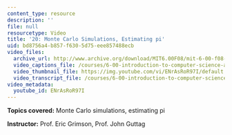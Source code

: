 ```yaml
---
content_type: resource
description: ''
file: null
resourcetype: Video
title: '20: Monte Carlo Simulations, Estimating pi'
uid: bd8756a4-b857-f630-5d75-eee857488ecb
video_files:
  archive_url: http://www.archive.org/download/MIT6.00F08/mit-6-00-f08-lec20_300k.mp4
  video_captions_file: /courses/6-00-introduction-to-computer-science-and-programming-fall-2008/cbb553650e535700b7d9d92fbd41929c_ENrAsRoR97I.vtt
  video_thumbnail_file: https://img.youtube.com/vi/ENrAsRoR97I/default.jpg
  video_transcript_file: /courses/6-00-introduction-to-computer-science-and-programming-fall-2008/99bad8c5f6b1d2172c5ee8f2975a7e5f_ENrAsRoR97I.pdf
video_metadata:
  youtube_id: ENrAsRoR97I
---
```


**Topics covered:** Monte Carlo simulations, estimating pi

**Instructor:** Prof. Eric Grimson, Prof. John Guttag